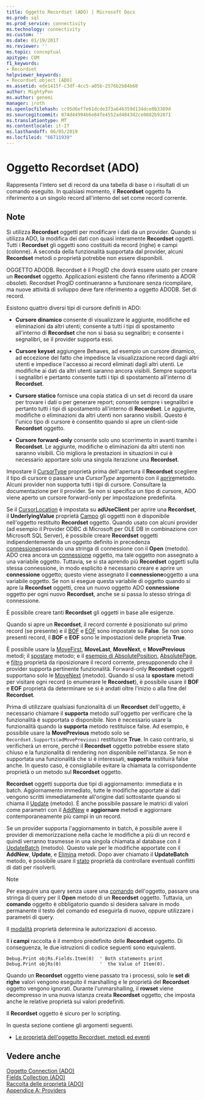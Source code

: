 ```yaml
---
title: Oggetto Recordset (ADO) | Microsoft Docs
ms.prod: sql
ms.prod_service: connectivity
ms.technology: connectivity
ms.custom: ''
ms.date: 01/19/2017
ms.reviewer: ''
ms.topic: conceptual
apitype: COM
f1_keywords:
- Recordset
helpviewer_keywords:
- Recordset object [ADO]
ms.assetid: ede1415f-c3df-4cc5-a05b-2576b2b84b60
author: MightyPen
ms.author: genemi
manager: jroth
ms.openlocfilehash: cc95d6ef7e61dcde373a646359d134dce0b3389d
ms.sourcegitcommit: 074d44994b6e84fe4552ad4843d2ce0882b92871
ms.translationtype: MT
ms.contentlocale: it-IT
ms.lasthandoff: 06/05/2019
ms.locfileid: "66711939"
---
```

# <a name="recordset-object-ado"></a>Oggetto Recordset (ADO)
Rappresenta l'intero set di record da una tabella di base o i risultati di un comando eseguito. In qualsiasi momento, il **Recordset** oggetto fa riferimento a un singolo record all'interno del set come record corrente.  
  
## <a name="remarks"></a>Note  
 Si utilizza **Recordset** oggetti per modificare i dati da un provider. Quando si utilizza ADO, la modifica dei dati con quasi interamente **Recordset** oggetti. Tutti i **Recordset** gli oggetti sono costituiti da record (righe) e campi (colonne). A seconda della funzionalità supportata dal provider, alcuni **Recordset** metodi o proprietà potrebbe non essere disponibili.  
  
 OGGETTO ADODB. Recordset è il ProgID che dovrà essere usato per creare un **Recordset** oggetto. Applicazioni esistenti che fanno riferimento a ADOR obsoleti. Recordset ProgID continueranno a funzionare senza ricompilare, ma nuove attività di sviluppo deve fare riferimento a oggetto ADODB. Set di record.  
  
 Esistono quattro diversi tipi di cursore definiti in ADO:  
  
-   **Cursore dinamico** consente di visualizzare le aggiunte, modifiche ed eliminazioni da altri utenti; consente a tutti i tipi di spostamento all'interno di **Recordset** che non si basa su segnalibri; e consente i segnalibri, se il provider supporta essi.  
  
-   **Cursore keyset** aggiungere Behaves, ad esempio un cursore dinamico, ad eccezione del fatto che impedisce la visualizzazione record dagli altri utenti e impedisce l'accesso ai record eliminati dagli altri utenti. Le modifiche ai dati da altri utenti saranno ancora visibili. Sempre supporta i segnalibri e pertanto consente tutti i tipi di spostamento all'interno di **Recordset**.  
  
-   **Cursore statico** fornisce una copia statica di un set di record da usare per trovare i dati o per generare report; consente sempre i segnalibri e pertanto tutti i tipi di spostamento all'interno di **Recordset**. Le aggiunte, modifiche o eliminazioni da altri utenti non saranno visibili. Questo è l'unico tipo di cursore è consentito quando si apre un client-side **Recordset** oggetto.  
  
-   **Cursore forward-only** consente solo uno scorrimento in avanti tramite i **Recordset**. Le aggiunte, modifiche o eliminazioni da altri utenti non saranno visibili. Ciò migliora le prestazioni in situazioni in cui è necessario apportare solo una singola iterazione una **Recordset**.  
  
 Impostare il [CursorType](../../../ado/reference/ado-api/cursortype-property-ado.md) proprietà prima dell'apertura il **Recordset** scegliere il tipo di cursore o passare una *CursorType* argomento con il [aprire](../../../ado/reference/ado-api/open-method-ado-recordset.md)metodo. Alcuni provider non supporta tutti i tipi di cursore. Consultare la documentazione per il provider. Se non si specifica un tipo di cursore, ADO viene aperto un cursore forward-only per impostazione predefinita.  
  
 Se il [CursorLocation](../../../ado/reference/ado-api/cursorlocation-property-ado.md) è impostata su **adUseClient** per aprire una **Recordset**, il **UnderlyingValue** proprietà [Campo](../../../ado/reference/ado-api/field-object.md) gli oggetti non è disponibile nell'oggetto restituito **Recordset** oggetto. Quando usato con alcuni provider (ad esempio il Provider ODBC di Microsoft per OLE DB in combinazione con Microsoft SQL Server), è possibile creare **Recordset** oggetti indipendentemente da un oggetto definito in precedenza [connessione](../../../ado/reference/ado-api/connection-object-ado.md)passando una stringa di connessione con il **Open** (metodo). ADO crea ancora un [connessione](../../../ado/reference/ado-api/connection-object-ado.md) oggetto, ma tale oggetto non assegnato a una variabile oggetto. Tuttavia, se si sta aprendo più **Recordset** oggetti sulla stessa connessione, in modo esplicito è necessario creare e aprire un **connessione** oggetto; questo viene assegnato il **connessione**oggetto a una variabile oggetto. Se non si esegue questa variabile di oggetto quando si apre la **Recordset** oggetti, crea un nuovo oggetto ADO **connessione** oggetto per ogni nuovo **Recordset**, anche se si passa lo stesso stringa di connessione.  
  
 È possibile creare tanti **Recordset** gli oggetti in base alle esigenze.  
  
 Quando si apre un **Recordset**, il record corrente è posizionato sul primo record (se presente) e il [BOF](../../../ado/reference/ado-api/bof-eof-properties-ado.md) e [EOF](../../../ado/reference/ado-api/bof-eof-properties-ado.md) sono impostate su **False**. Se non sono presenti record, il **BOF** e **EOF** sono le impostazioni delle proprietà **True**.  
  
 È possibile usare la [MoveFirst](../../../ado/reference/ado-api/movefirst-movelast-movenext-and-moveprevious-methods-ado.md), **MoveLast**, **MoveNext**, e **MovePrevious** metodi; il [spostare](../../../ado/reference/ado-api/move-method-ado.md) metodo; e il [esempio di AbsolutePosition](../../../ado/reference/ado-api/absoluteposition-property-ado.md), [AbsolutePage](../../../ado/reference/ado-api/absolutepage-property-ado.md), e [filtro](../../../ado/reference/ado-api/filter-property.md) proprietà da riposizionare il record corrente, presupponendo che il provider supporta pertinente funzionalità. Forward-only **Recordset** oggetti supportano solo le [MoveNext](../../../ado/reference/ado-api/movefirst-movelast-movenext-and-moveprevious-methods-ado.md) (metodo). Quando si usa la **spostare** metodi per visitare ogni record (o enumerare le **Recordset**), è possibile usare il **BOF** e **EOF** proprietà da determinare se si è andati oltre l'inizio o alla fine del **Recordset**.  
  
 Prima di utilizzare qualsiasi funzionalità di un **Recordset** dell'oggetto, è necessario chiamare il **supporta** metodo sull'oggetto per verificare che la funzionalità è supportata o disponibile. Non è necessario usare la funzionalità quando la **supporta** metodo restituisce false. Ad esempio, è possibile usare la **MovePrevious** metodo solo se `Recordset.Supports(adMovePrevious)` restituisce **True**. In caso contrario, si verificherà un errore, perché il **Recordset** oggetto potrebbe essere stato chiuso e la funzionalità di rendering non disponibile nell'istanza. Se non è supportata una funzionalità che si è interessati, **supporta** restituirà false anche. In questo caso, è consigliabile evitare la chiamata la corrispondente proprietà o un metodo sul **Recordset** oggetto.  
  
 **Recordset** oggetti supporta due tipi di aggiornamento: immediata e in batch. Aggiornamento immediato, tutte le modifiche apportate ai dati vengono scritti immediatamente all'origine dati sottostante quando si chiama il [Update](../../../ado/reference/ado-api/update-method.md) (metodo). È anche possibile passare le matrici di valori come parametri con il [AddNew](../../../ado/reference/ado-api/addnew-method-ado.md) e **aggiornare** metodi e aggiornare contemporaneamente più campi in un record.  
  
 Se un provider supporta l'aggiornamento in batch, è possibile avere il provider di memorizzazione nella cache le modifiche a più di un record e quindi verranno trasmesse in una singola chiamata al database con il [UpdateBatch](../../../ado/reference/ado-api/updatebatch-method.md) (metodo). Questo vale per le modifiche apportate con il **AddNew**, **Update**, e [Elimina](../../../ado/reference/ado-api/delete-method-ado-recordset.md) metodi. Dopo aver chiamato il **UpdateBatch** metodo, è possibile usare il [stato](../../../ado/reference/ado-api/status-property-ado-recordset.md) proprietà da controllare eventuali conflitti di dati per risolverli.  
  
> [!NOTE]
>  Per eseguire una query senza usare una [comando](../../../ado/reference/ado-api/command-object-ado.md) dell'oggetto, passare una stringa di query per il **Open** metodo di un **Recordset** oggetto. Tuttavia, un **comando** oggetto è obbligatorio quando si desidera salvare in modo permanente il testo del comando ed eseguirla di nuovo, oppure utilizzare i parametri di query.  
  
 Il [modalità](../../../ado/reference/ado-api/mode-property-ado.md) proprietà determina le autorizzazioni di accesso.  
  
 Il **i campi** raccolta è il membro predefinito delle **Recordset** oggetto. Di conseguenza, le due istruzioni di codice seguenti sono equivalenti.  
  
```  
Debug.Print objRs.Fields.Item(0)  ' Both statements print   
Debug.Print objRs(0)              '  the Value of Item(0).  
```  
  
 Quando un **Recordset** oggetto viene passato tra i processi, solo le **set di righe** valori vengono eseguito il marshalling e le proprietà del **Recordset** oggetto vengono ignorati. Durante l'unmarshalling, il **rowset** viene decompresso in una nuova istanza creata **Recordset** oggetto, che imposta anche le relative proprietà sui valori predefiniti.  
  
 Il **Recordset** oggetto è sicuro per lo scripting.  
  
 In questa sezione contiene gli argomenti seguenti.  
  
-   [Le proprietà dell'oggetto Recordset, metodi ed eventi](../../../ado/reference/ado-api/recordset-object-properties-methods-and-events.md)  
  
## <a name="see-also"></a>Vedere anche  
 [Oggetto Connection (ADO)](../../../ado/reference/ado-api/connection-object-ado.md)   
 [Fields Collection (ADO)](../../../ado/reference/ado-api/fields-collection-ado.md)   
 [Raccolta delle proprietà (ADO)](../../../ado/reference/ado-api/properties-collection-ado.md)   
 [Appendice A: Providers](../../../ado/guide/appendixes/appendix-a-providers.md)
